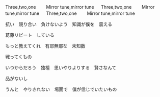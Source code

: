 Three,two,one　　
Mirror tune,mirror tune 　
Three,two,one　　
Mirror tune,mirror tune 　
Three,two,one　　
Mirror tune,mirror tune 　


抗い　競り合い　負けないよう　知識が僕を　震える　　

葛藤リピート　している　　

もっと教えてくれ　有耶無耶な　未知数　　

戦ってくもの　　

いつからだろう　独檀　思いやりよりする　賢さなんて　　

品がないし　　

うんと　やりきれない　場面で　僕が信じでいたいもの　　

